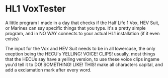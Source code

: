 # HL1 VoxTester
A little program I made in a day that checks if the Half Life 1 Vox, HEV Suit, or Marines can say specific things that you type.
it's a pretty simple program, and in NO WAY connects to your actual HL1 installation (if it even exists)

The input for the Vox and HEV Suit needs to be in all lowercase, the only exeption being the HECU's YELLING! VOICE! CLIPS!
usually, most things that the HECUs say have a yelling version, to use these voice clips ingame you'd tell it to DO! SOMETHING! LIKE! THIS!
make all characters capital, and add a exclamation mark after every word.
